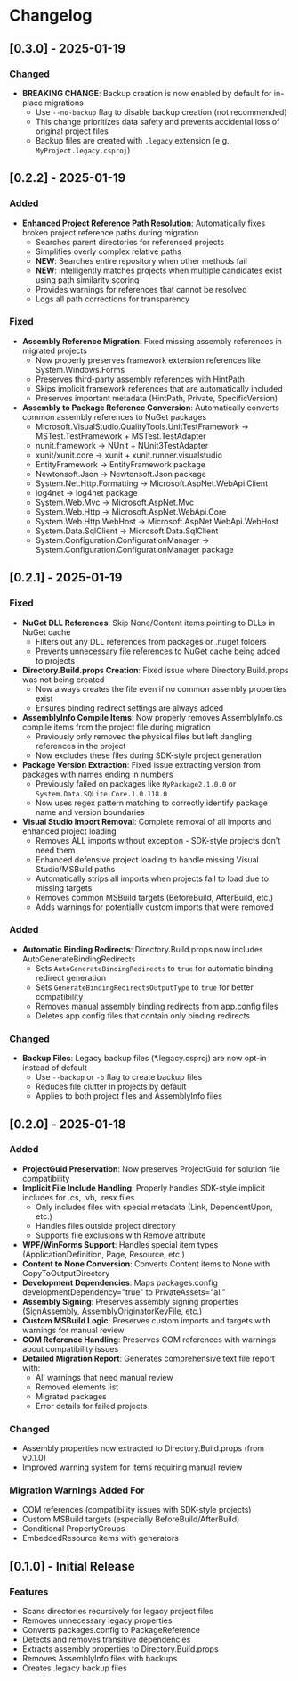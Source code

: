 # Changelog

## [0.3.0] - 2025-01-19

### Changed
- **BREAKING CHANGE**: Backup creation is now enabled by default for in-place migrations
  - Use `--no-backup` flag to disable backup creation (not recommended)
  - This change prioritizes data safety and prevents accidental loss of original project files
  - Backup files are created with `.legacy` extension (e.g., `MyProject.legacy.csproj`)

## [0.2.2] - 2025-01-19

### Added
- **Enhanced Project Reference Path Resolution**: Automatically fixes broken project reference paths during migration
  - Searches parent directories for referenced projects
  - Simplifies overly complex relative paths
  - **NEW**: Searches entire repository when other methods fail
  - **NEW**: Intelligently matches projects when multiple candidates exist using path similarity scoring
  - Provides warnings for references that cannot be resolved
  - Logs all path corrections for transparency

### Fixed
- **Assembly Reference Migration**: Fixed missing assembly references in migrated projects
  - Now properly preserves framework extension references like System.Windows.Forms
  - Preserves third-party assembly references with HintPath
  - Skips implicit framework references that are automatically included
  - Preserves important metadata (HintPath, Private, SpecificVersion)
- **Assembly to Package Reference Conversion**: Automatically converts common assembly references to NuGet packages
  - Microsoft.VisualStudio.QualityTools.UnitTestFramework → MSTest.TestFramework + MSTest.TestAdapter
  - nunit.framework → NUnit + NUnit3TestAdapter
  - xunit/xunit.core → xunit + xunit.runner.visualstudio
  - EntityFramework → EntityFramework package
  - Newtonsoft.Json → Newtonsoft.Json package
  - System.Net.Http.Formatting → Microsoft.AspNet.WebApi.Client
  - log4net → log4net package
  - System.Web.Mvc → Microsoft.AspNet.Mvc
  - System.Web.Http → Microsoft.AspNet.WebApi.Core
  - System.Web.Http.WebHost → Microsoft.AspNet.WebApi.WebHost
  - System.Data.SqlClient → Microsoft.Data.SqlClient
  - System.Configuration.ConfigurationManager → System.Configuration.ConfigurationManager package

## [0.2.1] - 2025-01-19

### Fixed
- **NuGet DLL References**: Skip None/Content items pointing to DLLs in NuGet cache
  - Filters out any DLL references from packages or .nuget folders
  - Prevents unnecessary file references to NuGet cache being added to projects
- **Directory.Build.props Creation**: Fixed issue where Directory.Build.props was not being created
  - Now always creates the file even if no common assembly properties exist
  - Ensures binding redirect settings are always added
- **AssemblyInfo Compile Items**: Now properly removes AssemblyInfo.cs compile items from the project file during migration
  - Previously only removed the physical files but left dangling references in the project
  - Now excludes these files during SDK-style project generation
- **Package Version Extraction**: Fixed issue extracting version from packages with names ending in numbers
  - Previously failed on packages like `MyPackage2.1.0.0` or `System.Data.SQLite.Core.1.0.118.0`
  - Now uses regex pattern matching to correctly identify package name and version boundaries
- **Visual Studio Import Removal**: Complete removal of all imports and enhanced project loading
  - Removes ALL imports without exception - SDK-style projects don't need them
  - Enhanced defensive project loading to handle missing Visual Studio/MSBuild paths
  - Automatically strips all imports when projects fail to load due to missing targets
  - Removes common MSBuild targets (BeforeBuild, AfterBuild, etc.)
  - Adds warnings for potentially custom imports that were removed

### Added
- **Automatic Binding Redirects**: Directory.Build.props now includes AutoGenerateBindingRedirects
  - Sets `AutoGenerateBindingRedirects` to `true` for automatic binding redirect generation
  - Sets `GenerateBindingRedirectsOutputType` to `true` for better compatibility
  - Removes manual assembly binding redirects from app.config files
  - Deletes app.config files that contain only binding redirects

### Changed
- **Backup Files**: Legacy backup files (*.legacy.csproj) are now opt-in instead of default
  - Use `--backup` or `-b` flag to create backup files
  - Reduces file clutter in projects by default
  - Applies to both project files and AssemblyInfo files

## [0.2.0] - 2025-01-18

### Added
- **ProjectGuid Preservation**: Now preserves ProjectGuid for solution file compatibility
- **Implicit File Include Handling**: Properly handles SDK-style implicit includes for .cs, .vb, .resx files
  - Only includes files with special metadata (Link, DependentUpon, etc.)
  - Handles files outside project directory
  - Supports file exclusions with Remove attribute
- **WPF/WinForms Support**: Handles special item types (ApplicationDefinition, Page, Resource, etc.)
- **Content to None Conversion**: Converts Content items to None with CopyToOutputDirectory
- **Development Dependencies**: Maps packages.config developmentDependency="true" to PrivateAssets="all"
- **Assembly Signing**: Preserves assembly signing properties (SignAssembly, AssemblyOriginatorKeyFile, etc.)
- **Custom MSBuild Logic**: Preserves custom imports and targets with warnings for manual review
- **COM Reference Handling**: Preserves COM references with warnings about compatibility issues
- **Detailed Migration Report**: Generates comprehensive text file report with:
  - All warnings that need manual review
  - Removed elements list
  - Migrated packages
  - Error details for failed projects

### Changed
- Assembly properties now extracted to Directory.Build.props (from v0.1.0)
- Improved warning system for items requiring manual review

### Migration Warnings Added For
- COM references (compatibility issues with SDK-style projects)
- Custom MSBuild targets (especially BeforeBuild/AfterBuild)
- Conditional PropertyGroups
- EmbeddedResource items with generators

## [0.1.0] - Initial Release

### Features
- Scans directories recursively for legacy project files
- Removes unnecessary legacy properties
- Converts packages.config to PackageReference
- Detects and removes transitive dependencies
- Extracts assembly properties to Directory.Build.props
- Removes AssemblyInfo files with backups
- Creates .legacy backup files